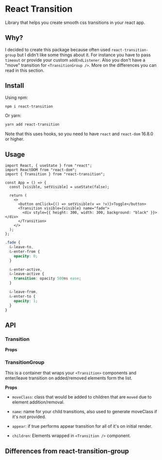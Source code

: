# React Transition

Library that helps you create smooth css transitions in your react app.

## Why?

I decided to create this package because often used `react-transition-group`
but I didn't like some things about it. For instance you have to pass `timeout`
or provide your custom `addEndListener`. Also you don't have a "move" transition
for `<TransitionGroup />`. More on the differences you can read in this section.

## Install

Using npm:

```bash
npm i react-transition
```

Or yarn:

```bash
yarn add react-transition
```

Note that this uses hooks, so you need to have `react` and `react-dom` 16.8.0 or higher.

## Usage

```tsx
import React, { useState } from "react";
import ReactDOM from "react-dom";
import { Transition } from "react-transition";

const App = () => {
  const [visible, setVisible] = useState(false);

  return (
    <>
      <button onClick={() => setVisible(v => !v)}>Toggle</button>
      <Transition visible={visible} name="fade">
        <div style={{ height: 300, width: 300, background: "black" }}></div>
      </Transition>
    </>
  );
};
```

```scss
.fade {
  &-leave-to,
  &-enter-from {
    opacity: 0;
  }

  &-enter-active,
  &-leave-active {
    transition: opacity 500ms ease;
  }

  &-leave-from,
  &-enter-to {
    opacity: 1;
  }
}
```

## API

### Transition

**Props**

### TransitionGroup

This is a container that wraps your `<Transition>` components and enter/leave transition on added/removed elements form the list.

**Props**

- `moveClass`: class that would be added to children that are `moved` due to element addition/removal.

- `name`: name for your child transitions, also used to generate moveClass if it's not provided.

- `appear`: if true performs appear transition for all of it's on initial render.

- `children`: Elements wrapped in `<Transition />` component.

<!-- ### Utils

This package is also exposes some of it's internal utils, so if you
need them in some cases you don't have to write them yourself

#### whenTransitionEnds

#### getTransitionInfo -->

## Differences from react-transition-group
